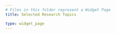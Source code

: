 ```yaml
---
# Files in this folder represent a Widget Page
title: Selected Research Topics

type: widget_page
---
```

